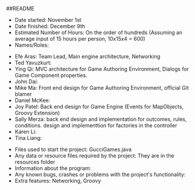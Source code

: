 
##README

* Date started: November 1st
* Date finished: December 9th
* Estimated Number of Hours: On the order of hundreds (Assuming an average input of 15 hours per person, 10x15x4 = 600)
* Names/Roles:
 - Efe Aras: Team Lead, Main engine architecture, Networking
 - Ted Yavuzkurt: 
 - Ying Qi: MVC architecture for Game Authoring Environment, Dialogs for Game Component properties.
 - John Dai:
 - Mike Ma: Front end design for Game Authoring Environment, official Git blamer
 - Daniel McKee: 
 - Joy Patel: Back end design for Game Engine (Events for MapObjects, Groovy Extension)
 - Sally Merza: back end design and implementation for outcomes, rules, conditions.  design and implementtion for factories in the controller
 - Karen Li:
 - Tina Liang:  
* Files used to start the project: GucciGames.java
* Any data or resource files required by the project: They are in the resources folder
* Information about the program: 
* Any known bugs, crashes or problems with the project's functionality: 
* Extra features: Networking, Groovy
